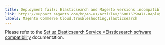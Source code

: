 ```yaml
---
title: Deployment fails: Elasticsearch and Magento versions incompatible 
link: https://support.magento.com/hc/en-us/articles/360015758471-Deployment-fails-Elasticsearch-and-Magento-versions-incompatible-
labels: Magento Commerce Cloud,troubleshooting,Elasticsearch
---
```


Please refer to the [Set up Elasticsearch Service >Elasticsearch software compatibility](https://devdocs.magento.com/guides/v2.3/cloud/project/project-conf-files_services-elastic.html#elasticsearch-software-compatibility) documentation.
